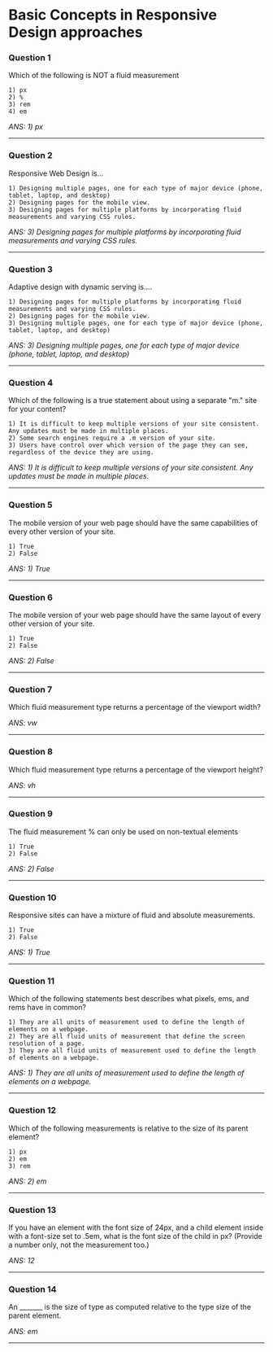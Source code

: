 # Basic Concepts in Responsive Design approaches

### Question 1
Which of the following is NOT a fluid measurement

    1) px
    2) %
    3) rem
    4) em

_ANS: 1) px_<hr>

### Question 2
Responsive Web Design is...

    1) Designing multiple pages, one for each type of major device (phone, tablet, laptop, and desktop)
    2) Designing pages for the mobile view.
    3) Designing pages for multiple platforms by incorporating fluid measurements and varying CSS rules.

_ANS: 3) Designing pages for multiple platforms by incorporating fluid measurements and varying CSS rules._<hr>

### Question 3
Adaptive design with dynamic serving is....

    1) Designing pages for multiple platforms by incorporating fluid measurements and varying CSS rules.
    2) Designing pages for the mobile view.
    3) Designing multiple pages, one for each type of major device (phone, tablet, laptop, and desktop)

_ANS: 3) Designing multiple pages, one for each type of major device (phone, tablet, laptop, and desktop)_<hr>

### Question 4
Which of the following is a true statement about using  a separate "m." site for your content?

    1) It is difficult to keep multiple versions of your site consistent.  Any updates must be made in multiple places.
    2) Some search engines require a .m version of your site.
    3) Users have control over which version of the page they can see, regardless of the device they are using.

_ANS: 1) It is difficult to keep multiple versions of your site consistent.  Any updates must be made in multiple places._<hr>

### Question 5
The mobile version of your web page should have the same capabilities of every other version of your site.

    1) True
    2) False

_ANS: 1) True_<hr>

### Question 6
The mobile version of your web page should have the same layout of every other version of your site.

    1) True
    2) False

_ANS: 2) False_<hr>

### Question 7
Which fluid measurement type returns a percentage of the viewport width?

_ANS: vw_<hr>

### Question 8
Which fluid measurement type returns a percentage of the viewport height?

_ANS: vh_<hr>

### Question 9
The fluid measurement % can only be used on non-textual elements

    1) True
    2) False

_ANS: 2) False_<hr>

### Question 10
Responsive sites can have a mixture of fluid and absolute measurements.

    1) True
    2) False

_ANS: 1) True_<hr>

### Question 11
Which of the following statements best describes what pixels, ems, and rems have in common?

    1) They are all units of measurement used to define the length of elements on a webpage.
    2) They are all fluid units of measurement that define the screen resolution of a page.
    3) They are all fluid units of measurement used to define the length of elements on a webpage.

_ANS: 1) They are all units of measurement used to define the length of elements on a webpage._<hr>

### Question 12
Which of the following measurements is relative to the size of its parent element?

    1) px
    2) em
    3) rem

_ANS: 2) em_<hr>

### Question 13
If you have an element with the font size of 24px, and a child element inside with a font-size set to .5em, what is the font size of the child in px?  (Provide a number only, not the measurement too.)

_ANS: 12_<hr>

### Question 14
An _______ is the size of type as computed relative to the type size of the parent element.

_ANS: em_<hr>


